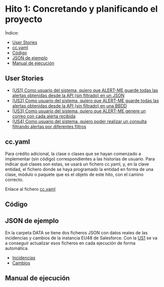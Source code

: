 # Hito 1: Concretando y planificando el proyecto
Índice:
<!-- TOC -->
* [User Stories](#user-stories)
* [cc.yaml](#ccyaml)
* [Código](#cdigo)
* [JSON de ejemplo](#json-de-ejemplo)
* [Manual de ejecución](#manual-de-ejecucin)
<!-- TOC -->

## User Stories
- [[US1] Como usuario del sistema, quiero que ALERT-ME guarde todas las alertas obtenidas desde la API (sin filtrado) en un JSON](https://github.com/josepadial/MII_CC/issues/2)
- [[US2] Como usuario del sistema, quiero que ALERT-ME guarde todas las alertas obtenidas desde la API (sin filtrado) en una BBDD](https://github.com/josepadial/MII_CC/issues/3)
- [[US3] Como usuario del sistema, quiero que ALERT-ME genere un correo con cada alerta recibida](https://github.com/josepadial/MII_CC/issues/4)
- [[US4] Como usuario del sistema, quiero poder realizar un consulta filtrando alertas por diferentes filtros](https://github.com/josepadial/MII_CC/issues/5)

## cc.yaml
Para crédito adicional, la clase o clases que se hayan comenzado a implementar (sin código)
correspondientes a las historias de usuario. Para indicar qué clases son estas, se usará un
fichero cc.yaml, y, en la clave entidad, el fichero donde se haya programado la entidad en
forma de una clase, módulo o paquete que es el objeto de este hito, con el camino correcto.

Enlace al fichero [cc.yaml](../../cc.yaml)

## Código

## JSON de ejemplo
En la carpeta DATA se tiene dos ficheros JSON con datos reales de las incidencias y cambios de
la instancia EU48 de Salesforce. Con la [US1](https://github.com/josepadial/MII_CC/issues/2) se va
a conseguir actualizar esos ficheros en cada ejecución de forma automática.
- [Incidencias](../../src/data/incidencias.json)
- [Cambios](../../src/data/cambios.json)

## Manual de ejecución